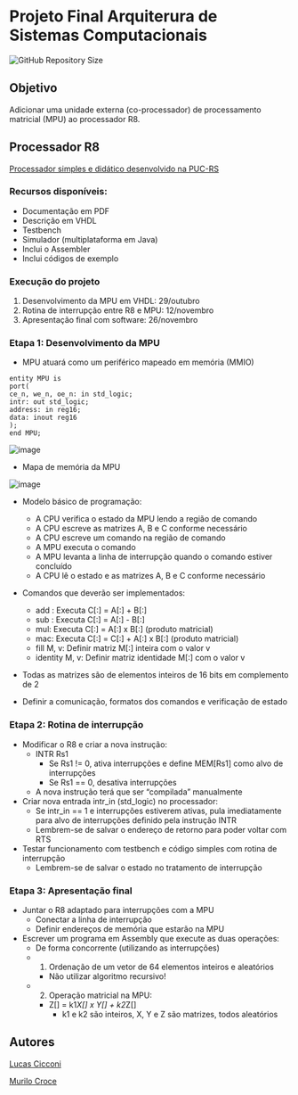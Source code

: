 # Projeto Final Arquiterura de Sistemas Computacionais

![GitHub Repository Size](https://img.shields.io/github/repo-size/LucasCicconi/Projeto-Arquitetura-de-Sistemas)

## Objetivo
Adicionar uma unidade externa (co-processador) de processamento matricial (MPU) ao processador R8.

## Processador R8
[Processador simples e didático desenvolvido na PUC-RS](https://www.inf.pucrs.br/~calazans/research/Projects/R8/R8_Processor_Core.html )

### Recursos disponíveis:
* Documentação em PDF
* Descrição em VHDL
* Testbench
* Simulador (multiplataforma em Java)
* Inclui o Assembler
* Inclui códigos de exemplo
  
### Execução do projeto
1. Desenvolvimento da MPU em VHDL:         29/outubro
2. Rotina de interrupção entre R8 e MPU:   12/novembro
3. Apresentação final com software:        26/novembro
   
### Etapa 1: Desenvolvimento da MPU
*  MPU atuará como um periférico mapeado em memória (MMIO)
  
```
entity MPU is
port(
ce_n, we_n, oe_n: in std_logic;
intr: out std_logic;
address: in reg16;
data: inout reg16
);
end MPU;
```

![image](https://github.com/user-attachments/assets/a158be8a-86b9-4249-b119-63394a6e36ba)
* Mapa de memória da MPU
  
![image](https://github.com/user-attachments/assets/ff7a8397-4d7d-4adc-824f-54135fe31126)

* Modelo básico de programação:
  * A CPU verifica o estado da MPU lendo a região de comando
  * A CPU escreve as matrizes A, B e C conforme necessário
  * A CPU escreve um comando na região de comando
  * A MPU executa o comando
  * A MPU levanta a linha de interrupção quando o comando estiver concluído
  * A CPU lê o estado e as matrizes A, B e C conforme necessário

* Comandos que deverão ser implementados:
  * add : Executa C[:] = A[:] + B[:]
  * sub : Executa C[:] = A[:] - B[:]
  * mul: Executa C[:] = A[:] x B[:] (produto matricial)
  * mac: Executa C[:] = C[:] + A[:] x B[:] (produto matricial)
  * fill M, v: Definir matriz M[:] inteira com o valor v
  * identity M, v: Definir matriz identidade M[:] com o valor v

* Todas as matrizes são de elementos inteiros de 16 bits em complemento de 2
* Definir a comunicação, formatos dos comandos e verificação de estado

### Etapa 2: Rotina de interrupção

* Modificar o R8 e criar a nova instrução:
	* INTR Rs1
		* Se Rs1 != 0, ativa interrupções e define MEM[Rs1] como alvo de interrupções
		* Se Rs1 == 0, desativa interrupções
	* A nova instrução terá que ser “compilada” manualmente
* Criar nova entrada intr_in (std_logic) no processador:
	* Se intr_in == 1 e interrupções estiverem ativas, pula imediatamente para alvo de interrupções definido pela instrução INTR
	* Lembrem-se de salvar o endereço de retorno para poder voltar com RTS
* Testar funcionamento com testbench e código simples com rotina de interrupção
	* Lembrem-se de salvar o estado no tratamento de interrupção

### Etapa 3: Apresentação final

* Juntar o R8 adaptado para interrupções com a MPU
	* Conectar a linha de interrupção
	* Definir endereços de memória que estarão na MPU
* Escrever um programa em Assembly que execute as duas operações:
	* De forma concorrente (utilizando as interrupções)
	* 1. Ordenação de um vetor de 64 elementos inteiros e aleatórios
		* Não utilizar algoritmo recursivo!
	* 2. Operação matricial na MPU:
		* Z[] = k1*X[] x Y[] + k2*Z[]
			* k1 e k2 são inteiros, X, Y e Z são matrizes, todos aleatórios

## Autores

[Lucas Cicconi](https://github.com/LucasCicconi)

[Murilo Croce](https://github.com/KingMars01)
